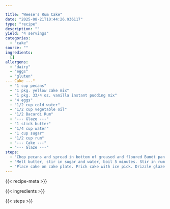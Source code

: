 ```yaml
---

title: "Weese's Rum Cake"
date: "2025-08-21T10:44:26.936117"
type: "recipe"
description: ""
yield: "4 servings"
categories:
  - "cake"
source: ""
ingredients:
  []
allergens:
  - "dairy"
  - "eggs"
  - "gluten"
--- Cake ---"
  - "1 cup pecans"
  - "1 pkg. yellow cake mix"
  - "1 pkg. 33/4 oz. vanilla instant pudding mix"
  - "4 eggs"
  - "1/2 cup cold water"
  - "1/2 cup vegetable oil"
  - "1/2 Bacardi Rum"
  - "--- Glaze ---"
  - "1 stick butter"
  - "1/4 cup water"
  - "1 cup sugar"
  - "1/2 cup rum"
  - "--- Cake ---"
  - "--- Glaze ---"
steps:
  - "Chop pecans and spread in bottom of greased and floured Bundt pan. Add rum, oil, water, eggs, and pudding to cake mix. Beat as directed. Pour into Bundt pan. Bake at 325° for 1 hour. Cool in pan for 10 minutes. Remove to wire rack."
  - "Melt butter, stir in sugar and water, boil 5 minutes. Stir in rum."
  - "Place cake on cake plate. Prick cake with ice pick. Drizzle glaze over cake."
---
```


{{< recipe-meta >}}

{{< ingredients >}}

{{< steps >}}
